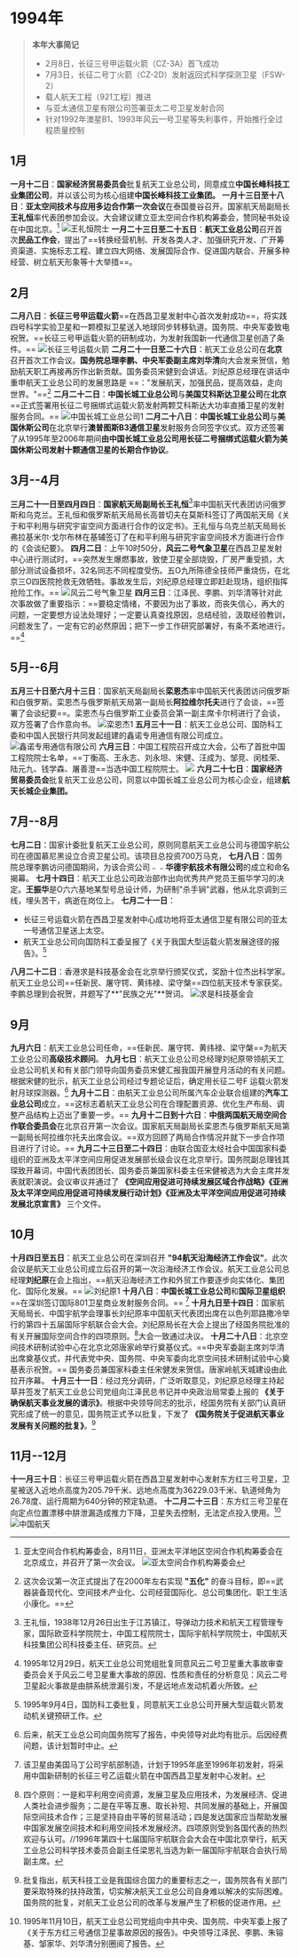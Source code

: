# 1994年

> **本年大事简记**
> 
> - 2月8日，长征三号甲运载火箭（CZ-3A）首飞成功
> - 7月3日，长征二号丁火箭（CZ-2D）发射返回式科学探测卫星（FSW-2）
> - 载人航天工程（921工程）推进
> - 与亚太通信卫星有限公司签署亚太二号卫星发射合同
> - 针对1992年澳星B1、1993年风云一号卫星等失利事件，开始推行全过程质量控制


## 1月
**一月十二日**：**国家经济贸易委员会**批复航天工业总公司，同意成立**中国长峰科技工业集团公司**，并以该公司为核心组建**中国长峰科技工业集团。**
**一月十三日至十八日**：**亚太空间技术与应用多边合作第一次会议**在泰国曼谷召开。国家航天局副局长**王礼恒**率代表团参加会议。大会建议建立亚太空间合作机构筹委会，赞同秘书处设在中国北京。[^1]
![王礼恒院士](https://news.cqu.edu.cn/uploadfile/2021/0918/1631949584463952.jpg)
**一月二十三日至二十五日**：**航天工业总公司**召开首次**民品工作会**，提出了==转换经营机制、开发各类人才、加强研究开发、广开筹资渠道、实施标志工程、建立四大网络、发展国际合作、促进国内联合、开展多种经营、树立航天形象等十大举措==。
## 2月
**二月八日**：**长征三号甲运载火箭**==在西昌卫星发射中心首次发射成功==，将实践四号科学实验卫星和一颗模拟卫星送入地球同步转移轨道。国务院、中央军委致电祝贺。==长征三号甲运载火箭的研制成功，为发射我国新一代通信卫星创造了条件。==
![长征三号运载火箭](https://ts1.tc.mm.bing.net/th/id/R-C.964c8750db12ca7bec63b97da4b2053a?rik=TsEdCD05b6KgaQ&riu=http%3a%2f%2fwww.sinaimg.cn%2fdy%2fslidenews%2f8_img%2f2010_03%2f702_2551_609841.jpg&ehk=InAaKAdmS6C64zfAtBGxSbbT%2ftXNzoYj7F%2flLpvQQmw%3d&risl=&pid=ImgRaw&r=0)
**二月二十一日至二十六日**：航天工业总公司在**北京**召开首次工作会议。**国务院总理李鹏、中央军委副主席刘华清**向大会发来贺信，勉励航天职工再接再厉作出新贡献。国务委员宋健到会讲话。刘纪原总经理在讲话中重申航天工业总公司的发展思路是 ==："发展航天，加强民品，提高效益，走向世界。"==[^2]
**二月二十二日**：**中国长城工业总公司**与**美国艾科斯达卫星公司**在**北京**==正式签署用长征二号捆绑式运载火箭发射两颗艾科斯达大功率直播卫星的发射服务合同。==
![中国长城工业总公司](https://tse4-mm.cn.bing.net/th/id/OIP-C.W40tw9utCo0i7yhucnLNTgHaFj?w=230&h=180&c=7&r=0&o=7&dpr=1.5&pid=1.7&rm=3)1
**二月二十八日**：**中国长城工业总公司**与**美国休斯公司**在北京举行**澳普图斯B3通信卫星**发射服务合同签字仪式。双方还签署了从1995年至2006年期间**由中国长城工业总公司用长征二号捆绑式运载火箭为美国休斯公司发射十颗通信卫星的长期合作协议**。
## 3月--4月
**三月二十一日至四月四日**：**国家航天局副局长王礼恒**[^3]率中国航天代表团访问俄罗斯和乌克兰。王礼恒和俄罗斯航天局局长高普切夫在莫斯科签订了两国航天局《关于和平利用与研究宇宙空间方面进行合作的议定书》。王礼恒与乌克兰航天局局长弗拉基米尔·戈尔布林在基辅签订了在和平利用与研究宇宙空间技术方面进行合作的《会谈纪要》。
**四月二日**：上午10时50分，**风云二号气象卫星**在西昌卫星发射中心进行测试时，==突然发生爆燃事故，致使卫星全部烧毁，厂房严重受损，大部分测试设备损坏，32名同志不同程度受伤。五O九所陈德全技师严重烧伤，在北京三O四医院抢救无效牺牲。事故发生后，刘纪原总经理立即赶赴现场，组织指挥抢险工作。==
![风云二号气象卫星](https://www.smoc.ac.cn/u/cms/www/201806/071539317ecz.jpg)
**四月三日**：江泽民、李鹏、刘华清等针对此次事故做了重要指示：==要稳定情绪，不要因为出了事故，而丧失信心，再大的问题，一定要想方设法处理好；一定要认真查找原因，总结经验，汲取经验教训，问题发生了，一定有它的必然原因；把下一步工作研究部署好，有条不紊地进行。==[^4]
## 5月--6月
**五月三十日至六月十三日**：国家航天局副局长**栾恩杰**率中国航天代表团访问俄罗斯和白俄罗斯。栾恩杰与俄罗斯航天局第一副局长**阿拉维尔托夫**进行了会谈，==签署了会谈纪要==。栾恩杰与白俄罗斯工业委员会第一副主席卡尔柯进行了会谈，双方签署了合作意向书。
![栾恩杰](https://ts2.tc.mm.bing.net/th/id/OIP-C.Q5rIw2lDrEWoFjo9hOI57AHaFB?rs=1&pid=ImgDetMain&o=7&rm=3)1
**五月三十一日**：航天工业总公司、国防科工委和中国人民银行共同发起组建的鑫诺专用通信有限公司成立。
![鑫诺专用通信有限公司](https://ts1.tc.mm.bing.net/th/id/R-C.8e9d14afcf887a3d324a194093138b72?rik=OTn7iWp7Ta0CGA&riu=http%3a%2f%2fwww.eworldship.com%2fuploadfile%2fyb%2f20170402%2f0046%2f%3d1600-3c6c3a665e06fb45cfa60220e9044033.jpg&ehk=MpJjosZfBsYnD4CR%2fU21zIM77dfmsQwhMJvszW5nh0E%3d&risl=&pid=ImgRaw&r=0) 
**六月三日**：中国工程院召开成立大会，公布了首批中国工程院院士名单，==丁衡高、王永志、刘永坦、宋健、汪成为、邹竞、闵桂荣、陆元九、钱学森、屠善澄==当选中国工程院院士。
![](https://ts1.tc.mm.bing.net/th/id/R-C.9679389c67ee603ab208cf0d143f97fe?rik=jftxS7ADFj64aw&riu=http%3a%2f%2fugc.qpic.cn%2fbaikepic2%2f23179%2f20150615134050-1908461337.jpg%2f300&ehk=BcE8oeolGtcp%2bTHiywy6hbboIeSeEQXT0T2z53q4zyE%3d&risl=&pid=ImgRaw&r=0)
**六月二十七日**：**国家经济贸易委员会**批复航天工业总公司，同意以中国长城工业总公司为核心企业，组建**航天长城企业集团。**
## 7月--8月
**七月二日**：国家计委批复航天工业总公司，原则同意航天工业总公司与德国宇航公司在德国慕尼黑设立合资卫星公司。该项目总投资700万马克，
**七月八日**：国务院总理李鹏访问德国期间，为该合资公司﹣﹣**华德宇航技术有限公司**的成立和命名揭幕。
**七月十四日**：航天工业总公司政治部作出向优秀共产党员王振华学习的决定。**王振华**是O六六基地某型号总设计师，为研制"杀手锏"武器，他从北京调到三线，埋头苦干，病逝在岗位上。
**七月二十一日**：
- 长征三号运载火箭在西昌卫星发射中心成功地将亚太通信卫星有限公司的亚太一号通信卫星送上太空。
- 航天工业总公司向国防科工委呈报了《关于我国大型运载火箭发展途径的报告》。[^5]

**八月二十二日**：香港求是科技基金会在北京举行颁奖仪式，奖励十位杰出科学家。航天工业总公司==任新民、屠守锷、黄纬禄、梁守槃==四位航天技术专家获奖。李鹏总理到会祝贺，并题写了**"民族之光"**贺词。
![求是科技基金会](https://bkimg.cdn.bcebos.com/pic/5d6034a85edf8db12af6f2720b23dd54574e74c8?x-bce-process=image/format,f_auto/watermark,image_d2F0ZXIvYmFpa2UyNzI,g_7,xp_5,yp_5,P_20/resize,m_lfit,limit_1,h_1080)
## 9月
**九月六日**：航天工业总公司任命，==任新民、屠守锷、黄纬禄、梁守槃==为航天工业总公司**高级技术顾问**。
**九月七日**：航天工业总公司总经理刘纪原带领航天工业总公司机关和有关部门领导向国务委员宋健汇报我国开展登月活动的有关问题。根据宋健的批示，航天工业总公司经过专题论证后，确定用长征二号F 运载火箭发射月球探测器。[^6]
**九月十二日**：由航天工业总公司所属汽车企业联合组建的**汽车工业总公司**成立，==这标志着航天工业总公司在合理配置资源、优化生产布局、调整产品结构上迈出了重要一步。==
**九月十二日到十六日**：**中俄两国航天局空间合作联合委员会**在北京召开第一次会议。国家航天局副局长栾恩杰与俄罗斯航天局第一副局长阿拉维尔托夫出席会议。==双方回顾了两局合作情况并就下一步合作项目进行了讨论。==
**九月二十三日至二十四日**：由联合国亚太经社会中国国家科委组织的亚洲及太平洋空间应用促进发展部长级会议在北京举行。国务院副总理钱其琛致开幕词，中国代表团团长、国务委员兼国家科委主任宋健被选为大会主席并发表就职演说。会议审议并通过了 **《空间应用促进可持续发展区域合作战略》《亚洲及太平洋空间应用促进可持续发展行动计划》《亚洲及太平洋空间应用促进可持续发展北京宣言》** 三个文件。
## 10月
**十月四日至五日**：航天工业总公司在深圳召开 **"94航天沿海经济工作会议"**。此次会议是航天工业总公司成立后召开的第一次沿海经济工作会议。航天工业总公司总经理**刘纪原**在会上指出，==航天沿海经济工作和外贸工作要逐步向实体化、集团化、国际化发展。==
![刘纪原](https://ts4.tc.mm.bing.net/th/id/OIP-C.s-_J_JynjJ0-XeDQ-_GqHgAAAA?rs=1&pid=ImgDetMain&o=7&rm=3)1
**十月八日**：**中国长城工业总公司**和**国际卫星组织** ==在深圳签订国际801卫星商业发射服务合同。== [^7]
**十月九日至十四日**：国家航天局局长、中国宇航学会理事长刘纪原率中国航天代表团出席在以色列耶路撒冷举行的第四十五届国际宇航联合会大会。刘纪原局长在大会上提出了经国务院批准的有关开展国际空间合作的四项原则。[^8]大会一致通过决议。
**十月二十八日**：北京空间技术研制试验中心在北京北郊唐家岭举行奠基仪式。==中央军委副主席刘华清出席奠基仪式，并代表党中央、国务院、中央军委向北京空间技术研制试验中心奠基表示祝贺。== 国务委员兼国家科委主任宋健发来贺信。唐家岭航天城建设由此拉开序幕。
**十月三十一日**：经过充分调研，广泛听取意见，刘纪原总经理主持起草并签发了航天工业总公司党组向江泽民总书记并中央政治局常委上报的 **《关于确保航天事业发展的请示》**。根据中央领导同志的批示，经国务院有关部门认真研究形成了统一的意见，国务院正式予以批复，下发了 **《国务院关于促进航天事业发展有关问题的批复》**。[^9]
## 11月--12月
**十一月三十日**：长征三号甲运载火箭在西昌卫星发射中心发射东方红三号卫星，卫星被送入近地点高度为205.79千米、远地点高度为36229.03千米、轨道倾角为26.78度、运行周期为640分钟的预定轨道。
**十二月二十三日**：东方红三号卫星在向定点位置漂移中肼泄漏造成推力下降，卫星失去控制，无法定点投入使用。[^10]
![中国航天](https://ts1.tc.mm.bing.net/th/id/R-C.d08b11d670288e383ec0940c89c1b57a?rik=cbonmb10NyFkQw&riu=http%3a%2f%2fobjectem.oss-cn-shenzhen.aliyuncs.com%2fyhdoc%2f20230425%2f20230425100634134361997.jpeg&ehk=Lywr%2b0xi5MwFUKTDnEaa2B5s%2fuKY8baLG5DG6qPWUBY%3d&risl=&pid=ImgRaw&r=0)

[^1]:亚太空间合作机构筹委会，8月11日，亚洲太平洋地区空间合作机构筹委会在北京成立，并召开了第一次会议。
![亚太空间合作机构筹委会](https://bkimg.cdn.bcebos.com/pic/6a63f6246b600c33874463ddb214460fd9f9d72a0bd7?x-bce-process=image/format,f_auto/watermark,image_d2F0ZXIvYmFpa2UyNzI,g_7,xp_5,yp_5,P_20/resize,m_lfit,limit_1,h_1080)
[^2]:这次会议第一次正式提出了在2000年左右实现 **"五化"** 的奋斗目标，即==武器装备现代化、空间技术产业化、公司经营国际化、总公司集团化、职工生活小康化。==
[^3]:王礼恒，1938年12月26日出生于江苏镇江，导弹动力技术和航天工程管理专家，国际欧亚科学院院士，中国工程院院士，国际宇航科学院院士，中国航天科技集团公司科技委主任、研究员。
[^4]:1995年12月29日，航天工业总公司党组批复同意风云二号卫星重大事故审查委员会关于风云二号卫星重大事故的原因、性质和责任的分析意见：风云二号卫星起火事故是由肼系统泄漏引发，不是远地点发动机着火所致。
[^5]:1995年9月4日，国防科工委批复，同意航天工业总公司开展大型运载火箭发动机关键预研工作。
[^6]:后来，航天工业总公司向国务院写了报告，中央领导对此均有批示。后因经费问题，该计划暂时中止。
[^7]:该卫星由美国马丁公司宇航部制造，计划于1995年底至1996年初发射，将采用中国新研制的长征三号乙运载火箭在中国西昌卫星发射中心发射。
[^8]:四个原则：一是和平利用空间资源，发展卫星及应用技术，为发展经济、促进人类社会进步服务；二是在平等互惠、取长补短、共同发展的基础上，开展国际空间技术合作；三是坚持自由平等的贸易活动；四是发达国家应当帮助发展中国家发展空间技术和利用空间技术发展经济。四项原则受到各国代表的热烈欢迎与认可。//1996年第四十七届国际宇航联合会大会在中国北京举行，航天工业总公司科学技术委员会副主任梁思礼当选为新一届国际宇航联合会执行局副主席。
[^9]:批复指出，航天科技工业是我国综合国力的重要标志之一，国务院各有关部门要采取特殊的扶持政策，切实解决航天工业总公司自身难以解决的实际困难。国务院的批复，对航天工业总公司的改革与发展产生了积极的促进作用。
[^10]:1995年11月10日，航天工业总公司党组向中共中央、国务院、中央军委上报了《关于东方红三号通信卫星事故原因的报告》。中央领导江泽民、李鹏、朱镕基、邹家华、刘华清分别圈阅了报告。